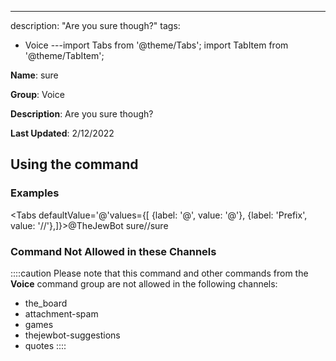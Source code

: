 ---
description: "Are you sure though?"
tags:
  - Voice
---import Tabs from '@theme/Tabs';
import TabItem from '@theme/TabItem';

**Name**: sure

**Group**: Voice

**Description**: Are you sure though?

**Last Updated**: 2/12/2022

## Using the command

### Examples
<Tabs defaultValue='@'values={[ {label: '@', value: '@'}, {label: 'Prefix', value: '//'},]}><TabItem value='@'>@TheJewBot sure</TabItem><TabItem value='//'>//sure</TabItem></Tabs>

### Command Not Allowed in these Channels
::::caution Please note that this command and other commands from the **Voice** command group are not allowed in the following channels:
- the_board
- attachment-spam
- games
- thejewbot-suggestions
- quotes
::::